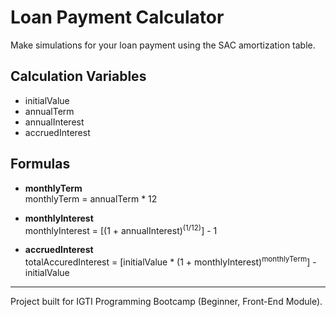 # Loan Payment Calculator

Make simulations for your loan payment using the SAC amortization table.

## Calculation Variables
- initialValue
- annualTerm
- annualInterest
- accruedInterest

## Formulas
- <strong>monthlyTerm</strong>    
monthlyTerm = annualTerm * 12

- <strong>monthlyInterest</strong>   
monthlyInterest = [(1 + annualInterest)<sup>(1/12)</sup>] - 1

- <strong>accruedInterest</strong>   
totalAccuredInterest = [initialValue * (1 + monthlyInterest)<sup>monthlyTerm</sup>] - initialValue
____
Project built for IGTI Programming Bootcamp (Beginner, Front-End Module).
